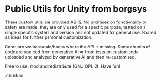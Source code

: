 # Public Utils for Unity from borgsys

These custom utils are provided AS IS. 
No promises on functionality or safety are made, they are only used for a specfic purpose, tested on a single specific system and version and not updated for general use. 
Shared as ideas for further personal customization.

Some are workarounds/hacks where the API is missing. 
Some chunks of code are sourced from generative AI or from tests on custom code uploaded and analyzed by generative AI and then re-customized. 

Free to use, mod and redistribute (GNU GPL 2).
Have fun!

.christian
